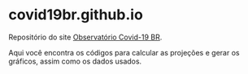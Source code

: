 # covid19br.github.io
Repositório do site [Observatório Covid-19 BR](covid19br.github.io). 

Aqui você encontra os códigos para calcular as projeções e gerar os gráficos, assim como os dados usados.
